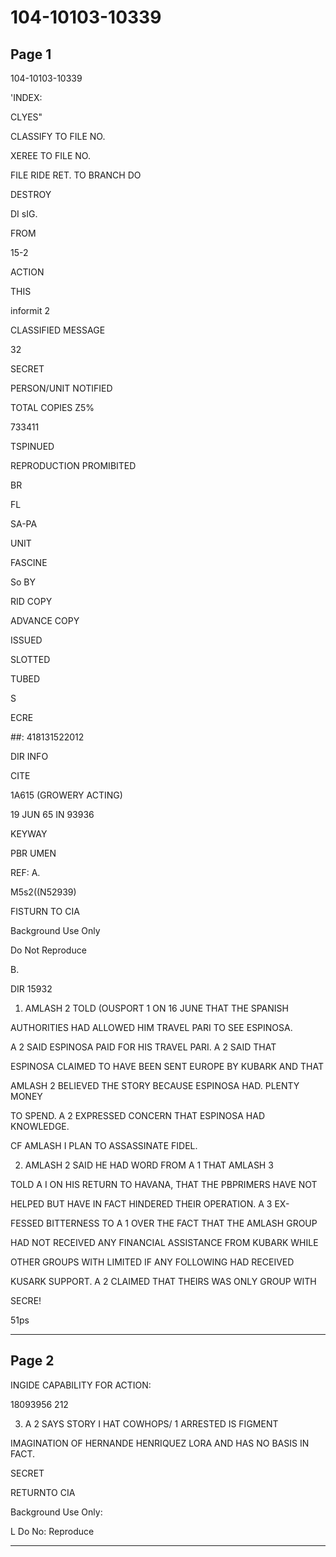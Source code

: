 # 104-10103-10339

## Page 1

104-10103-10339

'INDEX:

CLYES"

CLASSIFY TO FILE NO.

XEREE TO FILE NO.

FILE RIDE RET. TO BRANCH DO

DESTROY

DI sIG.

FROM

15-2

ACTION

THIS

informit 2

CLASSIFIED MESSAGE

32

SECRET

PERSON/UNIT NOTIFIED

TOTAL COPIES Z5%

733411

TSPINUED

REPRODUCTION PROMIBITED

BR

FL

SA-PA

UNIT

FASCINE

So BY

RID COPY

ADVANCE COPY

ISSUED

SLOTTED

TUBED

S

ECRE

##: 418131522012

DIR INFO

CITE

1A615 (GROWERY ACTING)

19 JUN 65 IN 93936

KEYWAY

PBR UMEN

REF: A.

M5s2((N52939)

FISTURN TO CIA

Background Use Only

Do Not Reproduce

B.

DIR 15932

1. AMLASH 2 TOLD (OUSPORT 1 ON 16 JUNE THAT THE SPANISH

AUTHORITIES HAD ALLOWED HIM TRAVEL PARI TO SEE ESPINOSA.

A 2 SAID ESPINOSA PAID FOR HIS TRAVEL PARI. A 2 SAID THAT

ESPINOSA CLAIMED TO HAVE BEEN SENT EUROPE BY KUBARK AND THAT

AMLASH 2 BELIEVED THE STORY BECAUSE ESPINOSA HAD. PLENTY MONEY

TO SPEND. A 2 EXPRESSED CONCERN THAT ESPINOSA HAD KNOWLEDGE.

CF AMLASH I PLAN TO ASSASSINATE FIDEL.

2. AMLASH 2 SAID HE HAD WORD FROM A 1 THAT AMLASH 3

TOLD A I ON HIS RETURN TO HAVANA, THAT THE PBPRIMERS HAVE NOT

HELPED BUT HAVE IN FACT HINDERED THEIR OPERATION. A 3 EX-

FESSED BITTERNESS TO A 1 OVER THE FACT THAT THE AMLASH GROUP

HAD NOT RECEIVED ANY FINANCIAL ASSISTANCE FROM KUBARK WHILE

OTHER GROUPS WITH LIMITED IF ANY FOLLOWING HAD RECEIVED

KUSARK SUPPORT. A 2 CLAIMED THAT THEIRS WAS ONLY GROUP WITH

SECRE!

51ps

---

## Page 2

INGIDE CAPABILITY FOR ACTION:

18093956 212

3. A 2 SAYS STORY I HAT COWHOPS/ 1 ARRESTED IS FIGMENT

IMAGINATION OF HERNANDE HENRIQUEZ LORA AND HAS NO BASIS IN FACT.

SECRET

RETURNTO CIA

Background Use Only:

L Do No: Reproduce

---

